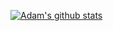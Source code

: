 [![Adam's github stats](https://github-readme-stats.vercel.app/api?username=goshawk22)](https://github.com/anuraghazra/github-readme-stats)
